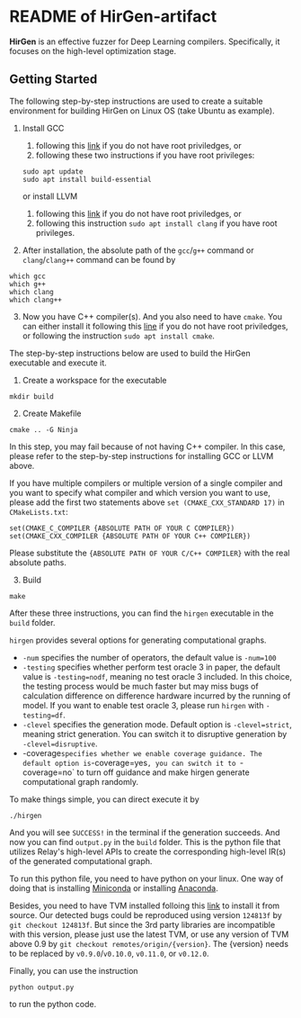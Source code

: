 # README of HirGen-artifact 

**HirGen** is an effective fuzzer for Deep Learning compilers. Specifically, it focuses on the high-level optimization stage.

## Getting Started

The following step-by-step instructions are used to create a suitable environment for building HirGen on Linux OS (take Ubuntu as example).

1. Install GCC 

    1) following this [link](https://gcc.gnu.org/install/) if you do not have root priviledges, or
    2) following these two instructions if you have root privileges:
    ```
    sudo apt update
    sudo apt install build-essential
    ```
    
    or install LLVM 
    1) following this [link](https://llvm.org/docs/GettingStarted.html) if you do not have root priviledges, or
    2) following this instruction `sudo apt install clang` if you have root privileges.

2. After installation, the absolute path of the `gcc`/`g++` command or `clang`/`clang++` command can be found by
```
which gcc
which g++
which clang
which clang++
```

3. Now you have C++ compiler(s). And you also need to have `cmake`. You can either install it following this [line](https://cmake.org/install/) if you do not have root priviledges, or following the instruction `sudo apt install cmake`.

The step-by-step instructions below are used to build the HirGen executable and execute it.

1. Create a workspace for the executable
```
mkdir build
```

2. Create Makefile
```
cmake .. -G Ninja
```
In this step, you may fail because of not having C++ compiler. In this case, please refer to the step-by-step instructions for installing GCC or LLVM above.

If you have multiple compilers or multiple version of a single compiler and you want to specify what compiler and which version you want to use, please add the first two statements above `set (CMAKE_CXX_STANDARD 17)` in `CMakeLists.txt`:
```
set(CMAKE_C_COMPILER {ABSOLUTE PATH OF YOUR C COMPILER})
set(CMAKE_CXX_COMPILER {ABSOLUTE PATH OF YOUR C++ COMPILER})
```
Please substitute the `{ABSOLUTE PATH OF YOUR C/C++ COMPILER}` with the real absolute paths.

3. Build
```
make
```

After these three instructions, you can find the `hirgen` executable in the `build` folder.

`hirgen` provides several options for generating computational graphs.
  + `-num` specifies the number of operators, the default value is `-num=100`
  + `-testing` specifies whether perform test oracle 3 in paper, the default value is `-testing=nodf`, meaning no test oracle 3 included. In this choice, the testing process would be much faster but may miss bugs of calculation difference on difference hardware incurred by the running of model. If you want to enable test oracle 3, please run `hirgen` with `-testing=df`.
  + `-clevel` specifies the generation mode. Default option is `-clevel=strict`, meaning strict generation. You can switch it to disruptive generation by `-clevel=disruptive`.
  + -coverage` specifies whether we enable coverage guidance. The default option is `-coverage=yes`, you can switch it to `-coverage=no` to turn off guidance and make hirgen generate computational graph randomly.

To make things simple, you can direct execute it by 
```
./hirgen
```
And you will see `SUCCESS!` in the terminal if the generation succeeds. And now you can find `output.py` in the `build` folder. This is the python file that utilizes Relay's high-level APIs to create the corresponding high-level IR(s) of the generated computational graph. 

To run this python file, you need to have python on your linux. One way of doing that is installing [Miniconda](https://docs.conda.io/en/latest/miniconda.html) or installing [Anaconda](https://docs.anaconda.com/free/anaconda/install/linux/).

Besides, you need to have TVM installed
folloing this [link](https://tvm.apache.org/docs/install/from_source.html) to install it from source.
Our detected bugs could be reproduced using version `124813f` by `git checkout 124813f`. But since the 3rd party libraries are incompatible with this version, please just use the latest TVM, or use any version of TVM above 0.9 by `git checkout remotes/origin/{version}`. The {version} needs to be replaced by `v0.9.0`/`v0.10.0`, `v0.11.0`, or `v0.12.0`.

Finally, you can use the instruction
```
python output.py 
```
to run the python code.
